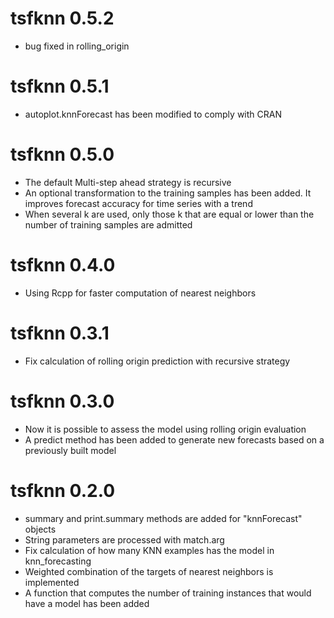 # tsfknn 0.5.2

* bug fixed in rolling_origin

# tsfknn 0.5.1

* autoplot.knnForecast has been modified to comply with CRAN

# tsfknn 0.5.0

* The default Multi-step ahead strategy is recursive
* An optional transformation to the training samples has been added. It improves forecast accuracy for time series with a trend
* When several k are used, only those k that are equal or lower than
the number of training samples are admitted

# tsfknn 0.4.0

* Using Rcpp for faster computation of nearest neighbors

# tsfknn 0.3.1

* Fix calculation of rolling origin prediction with recursive strategy

# tsfknn 0.3.0

* Now it is possible to assess the model using rolling origin evaluation
* A predict method has been added to generate new forecasts based on a
  previously built model

# tsfknn 0.2.0

* summary and print.summary methods are added for "knnForecast" objects
* String parameters are processed with match.arg
* Fix calculation of how many KNN examples has the model in knn_forecasting
* Weighted combination of the targets of nearest neighbors is implemented
* A function that computes the number of training instances that would have 
  a model has been added
